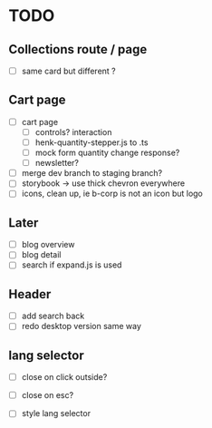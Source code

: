 # TODO

## Collections route / page 

- [ ] same card but different ?

## Cart page

- [ ] cart page
  - [ ] controls? interaction
  - [ ] henk-quantity-stepper.js to .ts
  - [ ] mock form quantity change response?
  - [ ] newsletter?
- [ ] merge dev branch to staging branch?
- [ ] storybook -> use thick chevron everywhere 
- [ ] icons, clean up, ie b-corp is not an icon but logo

## Later

- [ ] blog overview
- [ ] blog detail
- [ ] search if expand.js is used

## Header

- [ ] add search back
- [ ] redo desktop version same way 

## lang selector

- [ ] close on click outside?
- [ ] close on esc?
- [ ] style lang selector



